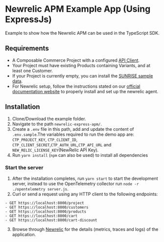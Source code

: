 # Newrelic APM Example App (Using ExpressJs)

Example to show how the Newrelic APM can be used in the TypeScript SDK.

## Requirements

- A Composable Commerce Project with a configured [API Client](https://docs.commercetools.com/sdk/js-sdk-getting-started).
- Your Project must have existing Products containing Variants, and at least one Customer.
- If your Project is currently empty, you can install the [SUNRISE sample data](https://github.com/commercetools/commercetools-sunrise-data).
- For Newrelic setup, follow the instructions stated on our [official documentation website](https://docs.commercetools.com/sdk/observability/newrelic#typescript-sdk) to properly install and set up the newrelic agent.

## Installation

1. Clone/Download the example folder.
2. Navigate to the path `newrelic-express-apm/`.
3. Create a `.env` file in this path, add and update the content of `.env.sample`.The variables required to run the demo app are: `CTP_PROJECT_KEY`, `CTP_CLIENT_ID`, `CTP_CLIENT_SECRET`,`CTP_AUTH_URL`,`CTP_API_URL` and `NEW_RELIC_LICENSE_KEY`(NewRelic API Key).
4. Run `yarn install` (`npm` can also be used) to install all dependencies

### Start the server

1. After the installation completes, run `yarn start` to start the development server, instead to use the OpenTelemetry collector run `node -r ./opentelemetry server.js`.
2. Curl or send a request using any HTTP client to the following endpoints:

```
- GET https://localhost:8000/project
- GET https://localhost:8000/customers
- GET https://localhost:8000/products
- GET https://localhost:8000/cart
- GET https://localhost:8000/cart-discount
```

3. Browse through [Newrelic](https://one.newrelic.com/) for the details (metrics, traces and logs) of the application.
